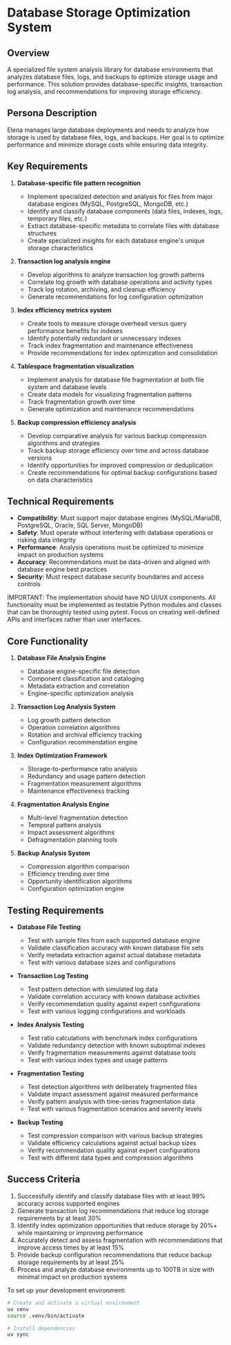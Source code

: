 # Database Storage Optimization System

## Overview
A specialized file system analysis library for database environments that analyzes database files, logs, and backups to optimize storage usage and performance. This solution provides database-specific insights, transaction log analysis, and recommendations for improving storage efficiency.

## Persona Description
Elena manages large database deployments and needs to analyze how storage is used by database files, logs, and backups. Her goal is to optimize performance and minimize storage costs while ensuring data integrity.

## Key Requirements
1. **Database-specific file pattern recognition**
   - Implement specialized detection and analysis for files from major database engines (MySQL, PostgreSQL, MongoDB, etc.)
   - Identify and classify database components (data files, indexes, logs, temporary files, etc.)
   - Extract database-specific metadata to correlate files with database structures
   - Create specialized insights for each database engine's unique storage characteristics

2. **Transaction log analysis engine**
   - Develop algorithms to analyze transaction log growth patterns
   - Correlate log growth with database operations and activity types
   - Track log rotation, archiving, and cleanup efficiency
   - Generate recommendations for log configuration optimization

3. **Index efficiency metrics system**
   - Create tools to measure storage overhead versus query performance benefits for indexes
   - Identify potentially redundant or unnecessary indexes
   - Track index fragmentation and maintenance effectiveness
   - Provide recommendations for index optimization and consolidation

4. **Tablespace fragmentation visualization**
   - Implement analysis for database file fragmentation at both file system and database levels
   - Create data models for visualizing fragmentation patterns
   - Track fragmentation growth over time
   - Generate optimization and maintenance recommendations

5. **Backup compression efficiency analysis**
   - Develop comparative analysis for various backup compression algorithms and strategies
   - Track backup storage efficiency over time and across database versions
   - Identify opportunities for improved compression or deduplication
   - Create recommendations for optimal backup configurations based on data characteristics

## Technical Requirements
- **Compatibility**: Must support major database engines (MySQL/MariaDB, PostgreSQL, Oracle, SQL Server, MongoDB)
- **Safety**: Must operate without interfering with database operations or risking data integrity
- **Performance**: Analysis operations must be optimized to minimize impact on production systems
- **Accuracy**: Recommendations must be data-driven and aligned with database engine best practices
- **Security**: Must respect database security boundaries and access controls

IMPORTANT: The implementation should have NO UI/UX components. All functionality must be implemented as testable Python modules and classes that can be thoroughly tested using pytest. Focus on creating well-defined APIs and interfaces rather than user interfaces.

## Core Functionality
1. **Database File Analysis Engine**
   - Database engine-specific file detection
   - Component classification and cataloging
   - Metadata extraction and correlation
   - Engine-specific optimization analysis

2. **Transaction Log Analysis System**
   - Log growth pattern detection
   - Operation correlation algorithms
   - Rotation and archival efficiency tracking
   - Configuration recommendation engine

3. **Index Optimization Framework**
   - Storage-to-performance ratio analysis
   - Redundancy and usage pattern detection
   - Fragmentation measurement algorithms
   - Maintenance effectiveness tracking

4. **Fragmentation Analysis Engine**
   - Multi-level fragmentation detection
   - Temporal pattern analysis
   - Impact assessment algorithms
   - Defragmentation planning tools

5. **Backup Analysis System**
   - Compression algorithm comparison
   - Efficiency trending over time
   - Opportunity identification algorithms
   - Configuration optimization engine

## Testing Requirements
- **Database File Testing**
  - Test with sample files from each supported database engine
  - Validate classification accuracy with known database file sets
  - Verify metadata extraction against actual database metadata
  - Test with various database sizes and configurations

- **Transaction Log Testing**
  - Test pattern detection with simulated log data
  - Validate correlation accuracy with known database activities
  - Verify recommendation quality against expert configurations
  - Test with various logging configurations and workloads

- **Index Analysis Testing**
  - Test ratio calculations with benchmark index configurations
  - Validate redundancy detection with known suboptimal indexes
  - Verify fragmentation measurements against database tools
  - Test with various index types and usage patterns

- **Fragmentation Testing**
  - Test detection algorithms with deliberately fragmented files
  - Validate impact assessment against measured performance
  - Verify pattern analysis with time-series fragmentation data
  - Test with various fragmentation scenarios and severity levels

- **Backup Testing**
  - Test compression comparison with various backup strategies
  - Validate efficiency calculations against actual backup sizes
  - Verify recommendation quality against expert configurations
  - Test with different data types and compression algorithms

## Success Criteria
1. Successfully identify and classify database files with at least 99% accuracy across supported engines
2. Generate transaction log recommendations that reduce log storage requirements by at least 30%
3. Identify index optimization opportunities that reduce storage by 20%+ while maintaining or improving performance
4. Accurately detect and assess fragmentation with recommendations that improve access times by at least 15%
5. Provide backup configuration recommendations that reduce backup storage requirements by at least 25%
6. Process and analyze database environments up to 100TB in size with minimal impact on production systems

To set up your development environment:
```bash
# Create and activate a virtual environment
uv venv
source .venv/bin/activate

# Install dependencies
uv sync
```